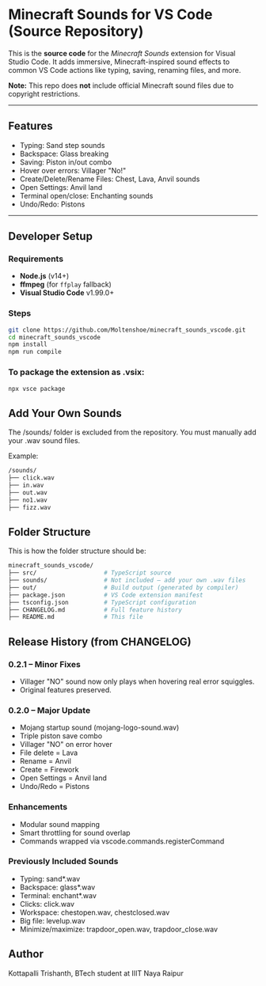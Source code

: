 # Minecraft Sounds for VS Code (Source Repository)

This is the **source code** for the *Minecraft Sounds* extension for Visual Studio Code. It adds immersive, Minecraft-inspired sound effects to common VS Code actions like typing, saving, renaming files, and more.

**Note:** This repo does **not** include official Minecraft sound files due to copyright restrictions.

---

## Features

- Typing: Sand step sounds
- Backspace: Glass breaking
- Saving: Piston in/out combo
- Hover over errors: Villager "No!"
- Create/Delete/Rename Files: Chest, Lava, Anvil sounds
- Open Settings: Anvil land
- Terminal open/close: Enchanting sounds
- Undo/Redo: Pistons

---

## Developer Setup

### Requirements

- **Node.js** (v14+)
- **ffmpeg** (for `ffplay` fallback)
- **Visual Studio Code** v1.99.0+

### Steps

```bash
git clone https://github.com/Moltenshoe/minecraft_sounds_vscode.git
cd minecraft_sounds_vscode
npm install
npm run compile
```
### To package the extension as .vsix:
```bash
npx vsce package
```

## Add Your Own Sounds

The /sounds/ folder is excluded from the repository. You must manually add your .wav sound files.

Example:
```bash
/sounds/
├── click.wav
├── in.wav
├── out.wav
├── no1.wav
├── fizz.wav
```

## Folder Structure

This is how the folder structure should be:
```bash
minecraft_sounds_vscode/
├── src/                   # TypeScript source
├── sounds/                # Not included — add your own .wav files
├── out/                   # Build output (generated by compiler)
├── package.json           # VS Code extension manifest
├── tsconfig.json          # TypeScript configuration
├── CHANGELOG.md           # Full feature history
├── README.md              # This file
```

## Release History (from CHANGELOG)

### 0.2.1 – Minor Fixes

- Villager "NO" sound now only plays when hovering real error squiggles.
- Original features preserved.

### 0.2.0 – Major Update

- Mojang startup sound (mojang-logo-sound.wav)
- Triple piston save combo
- Villager "NO" on error hover
- File delete = Lava
- Rename = Anvil
- Create = Firework
- Open Settings = Anvil land
- Undo/Redo = Pistons

### Enhancements

- Modular sound mapping
- Smart throttling for sound overlap
- Commands wrapped via vscode.commands.registerCommand

### Previously Included Sounds

- Typing: sand*.wav
- Backspace: glass*.wav
- Terminal: enchant*.wav
- Clicks: click.wav
- Workspace: chestopen.wav, chestclosed.wav
- Big file: levelup.wav
- Minimize/maximize: trapdoor_open.wav, trapdoor_close.wav

## Author

Kottapalli Trishanth, BTech student at IIIT Naya Raipur
